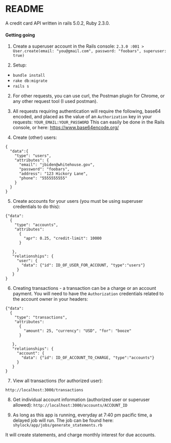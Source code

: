 # README


A credit card API written in rails 5.0.2, Ruby 2.3.0.

#### Getting going

1. Create a superuser account in the Rails console:
`2.3.0 :001 > User.create(email: "you@gmail.com", password: "foobars", superuser: true)`

2. Setup:
  - `bundle install`
  - `rake db:migrate`
  - `rails s`

2. For other requests, you can use curl, the Postman plugin for Chrome, or any
other request tool (I used postman).

3. All requests requiring authentication will require the following, base64 encoded,
and placed as the value of an `Authorization` key in your requests:
`YOUR_EMAIL:YOUR_PASSWORD`
This can easily be done in the Rails console, or here:
https://www.base64encode.org/

4. Create (other) users:
```
{
  "data":{
    "type": "users",
	"attributes": {
	  "email": "jbiden@whitehouse.gov",
	  "password": "foobars",
	  "address": "123 Hickory Lane",
	  "phone": "5555555555"
    }
  }
}
```
5. Create accounts for your users (you must be using superuser credentials
to do this):
```
{"data":
  {
    "type": "accounts",
    "attributes":
      {
        "apr": 0.25, "credit-limit": 10000
      }

   },
   "relationships": {
     "user": {
       "data": {"id": ID_OF_USER_FOR_ACCOUNT, "type":"users"}
     }
   }
}
```

6. Creating transactions - a transaction can be a charge or an account payment.
You will need to have the `Authorization` credentials related to the account owner
in your headers:
```
{"data":
  {
    "type": "transactions",
    "attributes":
      {
        "amount": 25, "currency": "USD", "for": "booze"
      }

   },
   "relationships": {
     "account": {
       "data": {"id": ID_OF_ACCOUNT_TO_CHARGE, "type":"accounts"}
     }
   }
}
```
7. View all transactions (for authorized user):

`http://localhost:3000/transactions`

8. Get individual account information (authorized user or superuser allowed):
`http://localhost:3000/accounts/ACCOUNT_ID`

9. As long as this app is running, everyday at 7:40 pm pacific time, a delayed
job will run. The job can be found here: `shylock/app/jobs/generate_statements.rb`

It will create statements, and charge monthly interest for due accounts.
